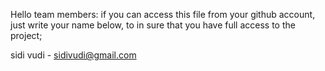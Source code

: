 Hello team members:
if you can access this file from your github account, just write your name below, to in sure that you have full access to the project;

sidi vudi - sidivudi@gmail.com
